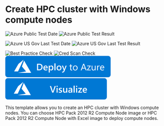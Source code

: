 # Create HPC cluster with Windows compute nodes

![Azure Public Test Date](https://azurequickstartsservice.blob.core.windows.net/badges/create-hpc-cluster/PublicLastTestDate.svg)
![Azure Public Test Result](https://azurequickstartsservice.blob.core.windows.net/badges/create-hpc-cluster/PublicDeployment.svg)

![Azure US Gov Last Test Date](https://azurequickstartsservice.blob.core.windows.net/badges/create-hpc-cluster/FairfaxLastTestDate.svg)
![Azure US Gov Last Test Result](https://azurequickstartsservice.blob.core.windows.net/badges/create-hpc-cluster/FairfaxDeployment.svg)

![Best Practice Check](https://azurequickstartsservice.blob.core.windows.net/badges/create-hpc-cluster/BestPracticeResult.svg)
![Cred Scan Check](https://azurequickstartsservice.blob.core.windows.net/badges/create-hpc-cluster/CredScanResult.svg)
[![Deploy To Azure](https://raw.githubusercontent.com/Azure/azure-quickstart-templates/master/1-CONTRIBUTION-GUIDE/images/deploytoazure.svg?sanitize=true)]("https://portal.azure.com/#create/Microsoft.Template/uri/https%3A%2F%2Fraw.githubusercontent.com%2FAzure%2Fazure-quickstart-templates%2Fmaster%2Fcreate-hpc-cluster%2Fazuredeploy.json")
[![Visualize](https://raw.githubusercontent.com/Azure/azure-quickstart-templates/master/1-CONTRIBUTION-GUIDE/images/visualizebutton.svg?sanitize=true)]("http://armviz.io/#/?load=https%3A%2F%2Fraw.githubusercontent.com%2FAzure%2Fazure-quickstart-templates%2Fmaster%2Fcreate-hpc-cluster%2Fazuredeploy.json")

This template allows you to create an HPC cluster with Windows compute nodes.
You can choose HPC Pack 2012 R2 Compute Node image or HPC Pack 2012 R2 Compute
Node with Excel image to deploy compute nodes.
